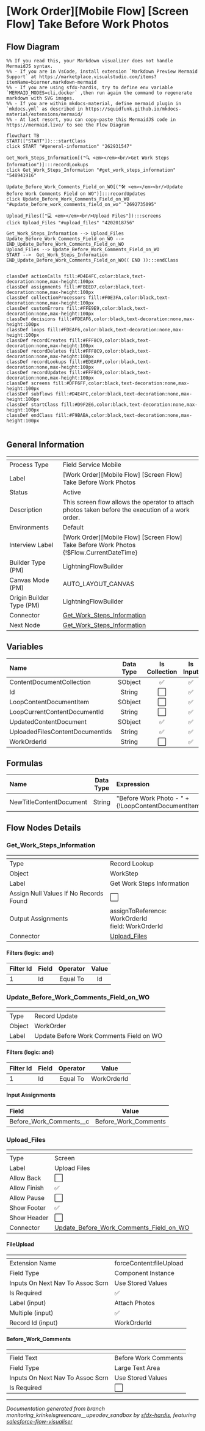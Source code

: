 # [Work Order][Mobile Flow] [Screen Flow] Take Before Work Photos

## Flow Diagram

```mermaid
%% If you read this, your Markdown visualizer does not handle MermaidJS syntax.
%% - If you are in VsCode, install extension `Markdown Preview Mermaid Support` at https://marketplace.visualstudio.com/items?itemName=bierner.markdown-mermaid
%% - If you are using sfdx-hardis, try to define env variable `MERMAID_MODES=cli,docker` ,then run again the command to regenerate markdown with SVG images.
%% - If you are within mkdocs-material, define mermaid plugin in `mkdocs.yml` as described in https://squidfunk.github.io/mkdocs-material/extensions/mermaid/
%% - At last resort, you can copy-paste this MermaidJS code in https://mermaid.live/ to see the Flow Diagram

flowchart TB
START(["START"]):::startClass
click START "#general-information" "262931547"

Get_Work_Steps_Information[("🔍 <em></em><br/>Get Work Steps Information")]:::recordLookups
click Get_Work_Steps_Information "#get_work_steps_information" "548941916"

Update_Before_Work_Comments_Field_on_WO[("🛠️ <em></em><br/>Update Before Work Comments Field on WO")]:::recordUpdates
click Update_Before_Work_Comments_Field_on_WO "#update_before_work_comments_field_on_wo" "2692735095"

Upload_Files(["💻 <em></em><br/>Upload Files"]):::screens
click Upload_Files "#upload_files" "4202018756"

Get_Work_Steps_Information --> Upload_Files
Update_Before_Work_Comments_Field_on_WO --> END_Update_Before_Work_Comments_Field_on_WO
Upload_Files --> Update_Before_Work_Comments_Field_on_WO
START -->  Get_Work_Steps_Information
END_Update_Before_Work_Comments_Field_on_WO(( END )):::endClass


classDef actionCalls fill:#D4E4FC,color:black,text-decoration:none,max-height:100px
classDef assignments fill:#FBEED7,color:black,text-decoration:none,max-height:100px
classDef collectionProcessors fill:#F0E3FA,color:black,text-decoration:none,max-height:100px
classDef customErrors fill:#FFE9E9,color:black,text-decoration:none,max-height:100px
classDef decisions fill:#FDEAF6,color:black,text-decoration:none,max-height:100px
classDef loops fill:#FDEAF6,color:black,text-decoration:none,max-height:100px
classDef recordCreates fill:#FFF8C9,color:black,text-decoration:none,max-height:100px
classDef recordDeletes fill:#FFF8C9,color:black,text-decoration:none,max-height:100px
classDef recordLookups fill:#EDEAFF,color:black,text-decoration:none,max-height:100px
classDef recordUpdates fill:#FFF8C9,color:black,text-decoration:none,max-height:100px
classDef screens fill:#DFF6FF,color:black,text-decoration:none,max-height:100px
classDef subflows fill:#D4E4FC,color:black,text-decoration:none,max-height:100px
classDef startClass fill:#D9F2E6,color:black,text-decoration:none,max-height:100px
classDef endClass fill:#F9BABA,color:black,text-decoration:none,max-height:100px


```

## General Information

|<!-- -->|<!-- -->|
|:---|:---|
|Process Type| Field Service Mobile|
|Label|[Work Order][Mobile Flow] [Screen Flow] Take Before Work Photos|
|Status|Active|
|Description|This screen flow allows the operator to attach photos taken before the execution of a work order.|
|Environments|Default|
|Interview Label|[Work Order][Mobile Flow] [Screen Flow] Take Before Work Photos {!$Flow.CurrentDateTime}|
| Builder Type (PM)|LightningFlowBuilder|
| Canvas Mode (PM)|AUTO_LAYOUT_CANVAS|
| Origin Builder Type (PM)|LightningFlowBuilder|
|Connector|[Get_Work_Steps_Information](#get_work_steps_information)|
|Next Node|[Get_Work_Steps_Information](#get_work_steps_information)|


## Variables

|Name|Data Type|Is Collection|Is Input|Is Output|Object Type|Description|
|:-- |:--:|:--:|:--:|:--:|:--:|:--  |
|ContentDocumentCollection|SObject|✅|✅|⬜|ContentDocument|<!-- -->|
|Id|String|⬜|✅|⬜|<!-- -->|<!-- -->|
|LoopContentDocumentItem|SObject|⬜|✅|⬜|ContentDocument|<!-- -->|
|LoopCurrentContentDocumentId|String|⬜|✅|⬜|<!-- -->|<!-- -->|
|UpdatedContentDocument|SObject|✅|✅|⬜|ContentDocument|<!-- -->|
|UploadedFilesContentDocumentIds|String|✅|✅|⬜|<!-- -->|<!-- -->|
|WorkOrderId|String|⬜|✅|⬜|<!-- -->|<!-- -->|


## Formulas

|Name|Data Type|Expression|Description|
|:-- |:--:|:-- |:--  |
|NewTitleContentDocument|String|"Before Work Photo - " + {!LoopContentDocumentItem.Title}|<!-- -->|


## Flow Nodes Details

### Get_Work_Steps_Information

|<!-- -->|<!-- -->|
|:---|:---|
|Type|Record Lookup|
|Object|WorkStep|
|Label|Get Work Steps Information|
|Assign Null Values If No Records Found|⬜|
|Output Assignments|assignToReference: WorkOrderId<br/>field: WorkOrderId<br/>|
|Connector|[Upload_Files](#upload_files)|


#### Filters (logic: **and**)

|Filter Id|Field|Operator|Value|
|:-- |:-- |:--:|:--: |
|1|Id| Equal To|Id|




### Update_Before_Work_Comments_Field_on_WO

|<!-- -->|<!-- -->|
|:---|:---|
|Type|Record Update|
|Object|WorkOrder|
|Label|Update Before Work Comments Field on WO|


#### Filters (logic: **and**)

|Filter Id|Field|Operator|Value|
|:-- |:-- |:--:|:--: |
|1|Id| Equal To|WorkOrderId|




#### Input Assignments

|Field|Value|
|:-- |:--: |
|Before_Work_Comments__c|Before_Work_Comments|




### Upload_Files

|<!-- -->|<!-- -->|
|:---|:---|
|Type|Screen|
|Label|Upload Files|
|Allow Back|⬜|
|Allow Finish|✅|
|Allow Pause|⬜|
|Show Footer|✅|
|Show Header|⬜|
|Connector|[Update_Before_Work_Comments_Field_on_WO](#update_before_work_comments_field_on_wo)|


#### FileUpload

|<!-- -->|<!-- -->|
|:---|:---|
|Extension Name|forceContent:fileUpload|
|Field Type| Component Instance|
|Inputs On Next Nav To Assoc Scrn| Use Stored Values|
|Is Required|✅|
|Label (input)|Attach Photos|
|Multiple (input)|✅|
|Record Id (input)|WorkOrderId|




#### Before_Work_Comments

|<!-- -->|<!-- -->|
|:---|:---|
|Field Text|Before Work Comments|
|Field Type| Large Text Area|
|Inputs On Next Nav To Assoc Scrn| Use Stored Values|
|Is Required|⬜|








___

_Documentation generated from branch monitoring_krinkelsgreencare__upeodev_sandbox by [sfdx-hardis](https://sfdx-hardis.cloudity.com), featuring [salesforce-flow-visualiser](https://github.com/toddhalfpenny/salesforce-flow-visualiser)_